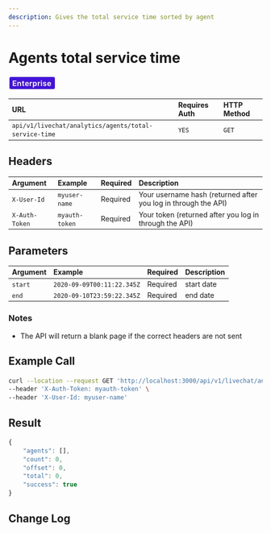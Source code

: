 ```yaml
---
description: Gives the total service time sorted by agent
---
```


# Agents total service time

![](../../../../../../.gitbook/assets/enterprise.jpg)

| URL | Requires Auth | HTTP Method |
| :--- | :--- | :--- |
| `api/v1/livechat/analytics/agents/total-service-time` | `YES` | `GET` |

## Headers

| Argument | Example | Required | Description |
| :--- | :--- | :--- | :--- |
| `X-User-Id` | `myuser-name` | Required | Your username hash \(returned after you log in through the API\) |
| `X-Auth-Token` | `myauth-token` | Required | Your token \(returned after you log in through the API\) |

## Parameters

| Argument | Example | Required | Description |
| :--- | :--- | :--- | :--- |
| `start` | `2020-09-09T00:11:22.345Z` | Required | start date |
| `end` | `2020-09-10T23:59:22.345Z` | Required | end date |

### Notes

* The API will return a blank page if the correct headers are not sent

## Example Call

```bash
curl --location --request GET 'http://localhost:3000/api/v1/livechat/analytics/agents/total-service-time?start=2020-02-12T00:11:22.345Z&end=2020-02-18T23:59:22.345Z' \
--header 'X-Auth-Token: myauth-token' \
--header 'X-User-Id: myuser-name'
```

## Result

```javascript
{
    "agents": [],
    "count": 0,
    "offset": 0,
    "total": 0,
    "success": true
}
```

## Change Log

